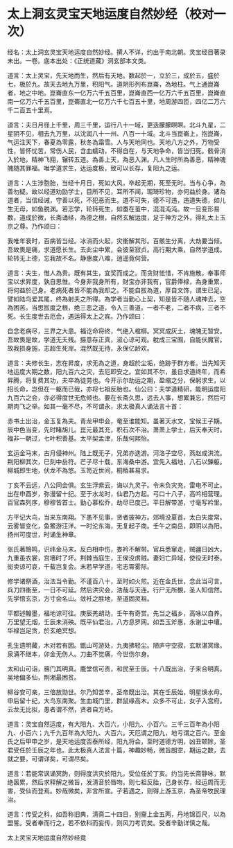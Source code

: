 # 太上洞玄灵宝天地运度自然妙经（校对一次）

经名：太上洞玄灵宝天地运度自然妙经。撰人不详，约出于南北朝。灵宝经目著录未出。一卷。底本出处：《正统道藏》洞玄部本文类。

道言：太上灵宝，先天地而生，然后有天地。数起於一，立於三，成於五，盛於七，极於九。故天去地九万里，积阳气。道阴形列布崑崙，為地柱。气上通崑崙者，地之中地。崑崙直东一亿万六千五百里，崑崙直西一亿万六千五百里，崑崙直南一亿万六千五百里，崑崙直北一亿万六千七百五十里，地周游四匝，四亿二万六千二百五十里焉。

道言：夫日月径上千里，周三千里，运行八十一域，更迭朦朦瞑瞑。北斗九星，二星阴不见，相去九万里，以沈润八十一州、八百一十域。北斗当崑崙上，抱崑崙，气运注天下，春夏為零露，秋冬為霜雪。人与天地同也。天地八方之外，万物受性，皆怀忧苦，常伤人民，含血蠕动，不得自在，与天地争命，皆当归死。骸骨消入於地，精神飞翔，辗转五道。為善上天，為恶入渊。凡人生时所為善恶，精神魂魄随其罪福。唯学道求生，达运度极，致可以长存，复阳九之运。

道言：人生涉胞胎，当经十月日，死如大风，卒起无期，死至无时。当与心争，為善勿疑。故以经道劝励学士，目所不见，耳所不闻，㻕琦珍物，亦何益於身。诸為道者，当信经诫，守善以死，不犯恶而生。道不可失，德不可违，违道失德，如儿生无母，如鱼脱渊。若志学，轮转死生，如蚕在茧中，混混沌沌。故一旦变形易数，道成於微，长斋诵经，為德之根，自然玄解运度，足于神方之外，得礼太上玉京之尊。乃作颂曰：

我唯年衰时，百病皆当经。冰消而火起，灾衝解其形。百骸生分离，大劫要当倾。吾故畏是痛，求道愿长生。去此尘中累，会彼至寂贞。高行期大乘，自然学道成。轮转无上德，忘我故不名。静惠度八难，逍遥竟何营。

道言：夫生，惟人為贵。既有其生，宜奖而成之。而贪财恡惜，不肯施散。奉事师宝以求昇度，孰自思惟。今身非我身所有，财宝亦非我有，官爵俸禄，為身重累，将何益於己身。老病死者皆不能為我却之。不能自拔為道，厚自文饰，谓生已足。譬如陆鸟爱其尾，终為射夫之所得。為学者当勤心上契，知是皆不随人魂神去，空為困苦。当思拔度之根，绝三恶之道，令入三善道。一者不老，二者不病，三者不死。长生度世去厄会，遇运得太上之宾。乃作颂曰：

自念老病尽，三界之大患。福讫命将终，气绝入棺槨。冥冥成灰土，魂魄无暂安。吾故畏是故，学道无夭残。摄意存正真，淑心谅可观。躭成三宝囿，自能伏魔官。故我损身施，志超生死岸。混然既无待，永保亿龄欢。

道言：夫修长生，志在昇度，求无為之道，身超於尘垢，绝跡于群方者。当先知天地运度大期之数，阳九百六之灾，去厄即安之。宜如其不尔，虽自求道终年，而希昇腾，将复费其功，夫卒為徒劳也。今开示尔劫运之期，盈缩之分，保躬求生，以招长命，岂但在一躯而已哉，亦将七祖反胎也。仙公曰：夫学道精研，能明运度阳九百六之会，亦必得度世无危倾也。要在长斋久思，远去人事，想累兼忘，然后可期肉飞之举。如其一毫不尽，不可谓永，求太极真人诵法言十首：

赤书土出治，金玉复為夫。青龙甲申会，奄至谁能知。虽著天水文，宝候王子期。辰中色当变，先时睹胡儿。崑元最其充，积石次不治。萧萧上学士，后天奉天时。福非一朝过，七叶积善基。太平契孟津，乐哉何熙怡。

玄运金马末，古月侵神州。陆上既无子，兄弟亦迭游。河洛子空尽，燕赵成洪流。荆阳柳其次，巳刻中岳符。芒子尽十载，东海桑中游。宜先入福地，八石以鍊躯。柳城即生地，伏龙不為悠。玉笥近世间，桐栢甚易求。

丁亥不云远，八公同会俱。玄生浮紫云，诲以九灵子。令未负灾充，雷电不可止。出在申酉岁，弥漫留十纪。至于水龙时，仙君乃方起。弓口十八子，高吟相营理。百官森列序，穆穆皆首士。勤心慕松乔，劫尽已度己。平日解带游，寸毫写衿里。

方平记大鸟，当来东南翔。下愚不见事，贤者披神方。郊境没夏首，太白失度常。云雾皆变化，鱼鱉游汪洋。一时沦东海，无复起子商。壬午之南岳，即阴以為阳。扬州可度世，时诵生神章。

张氏著鵠鸣，识纬金马末。反白相中伤，娄衿不解带。官兵悉窜走，贼疆日凶大。九重虽衣裳，宫墻时了坏。荆棘当庭生，王侯没虏贼。妻妇亡异域，使役无时泰。衒卖谅可哀，千载岂复会。末若早学道，宅志霄雾际。

修学诸祭酒，治法当令勤。不谨百八十，至时如火煎。近在金氏世，念此当可言。兵刀四衝至，一日不可延。然后洪灾会，浩哉与天连。行尸无所覩，圣人知信然。先学悟玄京，方寸会名山。敛衽之胜地，至道固灵祖。

平都述翰墨，福地谅可往。庚辰羌胡动，壬午有奇赏。先当之福乡，高咏以自养。万里望无烟，壬辰未消殃。既平仙君治，八方息罗网。如吾玉斧惠，永谢尘中壤。华禄岂足贪，於玄绝冥想。

孔生遗明藏，木对若有因。甑山可游处，九夷拂轻尘。陋庐守空寂，玄默湛冥缘。泉涌不继本，卯金无伤人。刀曲不觉痛，今世伤尔身。

太和山可诣，鴈门其明真。鹿堂信可贵，和民至壬辰。十八既出治，子来合明真。吴地偏多仙，荆湘最困贫。

柳谷安可亲，三倍放勋世。尔乃知苦辛，圣帝既出治。其在壬辰始，明星焕水母。申后留十纪，大鸟东南聚。生血城门里，群鼠缘高木。众多不可止，女子入宫府。云龙无比拟，愚者谓不然，贤者自方峙。

道言：灵宝自然运度，有大阳九、大百六，小阳九、小百六。三千三百年為小阳九、小百六；九千九百年為大阳九、大百六。天厄谓之阳九，地亏谓之百六。至金氏之后甲申之岁，是天地运度否泰所经，阳九将会，至时道德方明，凶丑顿除，圣君受任於壬辰之年也。此太极真人法言十篇，神趣妙畅，微旨朗空，期运之数，去就之要，可谓详矣，可谓尽矣。

道言：若能常讽诵冥韵，则得度洪灾於阳九，受位任於丁亥。约当先长斋静咏，默绝嚣累，然后求释解之微旨，发清音於唇吻。则七祖反胎，己身长存，经运周而无害，受仙而登焉。妙哉微矣，非言所宣。子若遇之，则得上游玉京，為圣帝牧民理治。

道言：传受之科，如吾称旧典，清斋二十四日，别齎上金五两，丹地锦百尺，以為盟誓。受者奉而行之，若不依科而妄传，则风刀考罚矣。受者辛勤详慎之哉。

太上灵宝天地运度自然妙经竟
